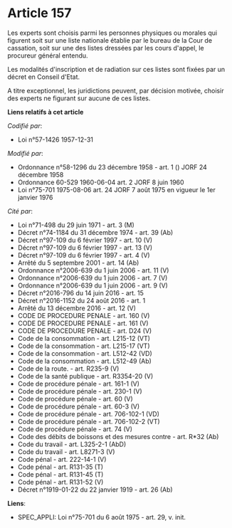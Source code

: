 # Article 157

Les experts sont choisis parmi les personnes physiques ou morales qui figurent soit sur une liste nationale établie par le
bureau de la Cour de cassation, soit sur une des listes dressées par les cours d'appel, le procureur général entendu.

Les modalités d'inscription et de radiation sur ces listes sont fixées par un décret en Conseil d'Etat.

A titre exceptionnel, les juridictions peuvent, par décision motivée, choisir des experts ne figurant sur aucune de ces
listes.

**Liens relatifs à cet article**

_Codifié par_:

  - Loi n°57-1426 1957-12-31

_Modifié par_:

  - Ordonnance n°58-1296 du 23 décembre 1958 - art. 1 () JORF 24 décembre 1958
  - Ordonnance 60-529 1960-06-04 art. 2 JORF 8 juin 1960
  - Loi n°75-701 1975-08-06 art. 24 JORF 7 août 1975 en vigueur le 1er janvier 1976

_Cité par_:

  - Loi n°71-498 du 29 juin 1971 - art. 3 (M)
  - Décret n°74-1184 du 31 décembre 1974 - art. 39 (Ab)
  - Décret n°97-109 du 6 février 1997 - art. 10 (V)
  - Décret n°97-109 du 6 février 1997 - art. 13 (V)
  - Décret n°97-109 du 6 février 1997 - art. 4 (V)
  - Arrêté du 5 septembre 2001 - art. 14 (Ab)
  - Ordonnance n°2006-639 du 1 juin 2006 - art. 11 (V)
  - Ordonnance n°2006-639 du 1 juin 2006 - art. 7 (V)
  - Ordonnance n°2006-639 du 1 juin 2006 - art. 9 (V)
  - Décret n°2016-796 du 14 juin 2016 - art. 15
  - Décret n°2016-1152 du 24 août 2016 - art. 1
  - Arrêté du 13 décembre 2016 - art. 12 (V)
  - CODE DE PROCEDURE PENALE - art. 160 (V)
  - CODE DE PROCEDURE PENALE - art. 161 (V)
  - CODE DE PROCEDURE PENALE - art. D24 (V)
  - Code de la consommation - art. L215-12 (VT)
  - Code de la consommation - art. L215-17 (VT)
  - Code de la consommation - art. L512-42 (VD)
  - Code de la consommation - art. L512-49 (Ab)
  - Code de la route. - art. R235-9 (V)
  - Code de la santé publique - art. R3354-20 (V)
  - Code de procédure pénale - art. 161-1 (V)
  - Code de procédure pénale - art. 230-1 (V)
  - Code de procédure pénale - art. 60 (V)
  - Code de procédure pénale - art. 60-3 (V)
  - Code de procédure pénale - art. 706-102-1 (VD)
  - Code de procédure pénale - art. 706-102-2 (VT)
  - Code de procédure pénale - art. 74 (V)
  - Code des débits de boissons et des mesures contre  - art. R*32 (Ab)
  - Code du travail - art. L325-2-1 (AbD)
  - Code du travail - art. L8271-3 (V)
  - Code pénal - art. 222-14-1 (V)
  - Code pénal - art. R131-35 (T)
  - Code pénal - art. R131-45 (T)
  - Code pénal - art. R131-52 (V)
  - Décret n°1919-01-22 du 22 janvier 1919 - art. 26 (Ab)

**Liens**:

  - SPEC_APPLI: Loi n°75-701 du 6 août 1975 - art. 29, v. init.
